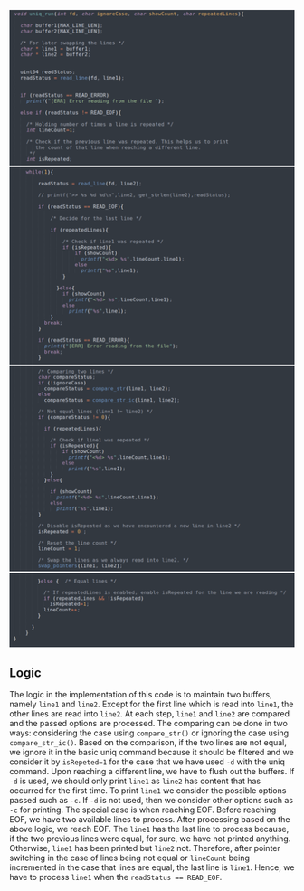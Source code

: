 ![file1](https://github.com/gkiarashv/xv6/blob/main/images/unq_logic1.png)
![file1](https://github.com/gkiarashv/xv6/blob/main/images/unqlogic2.png)
![file1](https://github.com/gkiarashv/xv6/blob/main/images/unqlogic3.png)
![file1](https://github.com/gkiarashv/xv6/blob/main/images/unqlogic4.png)


## Logic
The logic in the implementation of this code is to maintain two buffers, namely `line1` and `line2`. Except for the first line which is read into `line1`, the other lines
are read into `line2`. At each step, `line1` and `line2` are compared and the passed options are processed. The comparing can be done in two ways: considering the case using `compare_str()` or ignoring the case using `compare_str_ic()`. Based on the comparison, if the two lines are not equal, we ignore it in the basic uniq command because it should be filtered and we consider it by `isRepeted=1` for the case that we have used `-d` with the uniq command. Upon reaching a different line, we have to flush out the buffers. If `-d` is used, we should only print `line1` as `line2` has content that has occurred for the first time. To print `line1` we consider the possible options passed such as `-c`. If `-d` is not used, then we consider other options such as `-c` for printing. The special case is when reaching EOF. Before reaching EOF, we have two available lines to process. After processing based on the above logic, we reach EOF. The `line1` has the last line to process because, if the two previous lines were equal, for sure, we have not printed anything. Otherwise, `line1` has been printed but `line2` not. Therefore, after pointer switching in the case of lines being not equal or `lineCount` being incremented in the case that lines are equal, the last line is `line1`. Hence, we have to process `line1` when the `readStatus == READ_EOF`.
